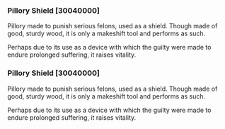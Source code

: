 ### Pillory Shield [30040000]

Pillory made to punish serious felons, used as a shield. Though made of good, sturdy wood, it is only a makeshift tool and performs as such.

Perhaps due to its use as a device with which the guilty were made to endure prolonged suffering, it raises vitality.### Pillory Shield [30040000]

Pillory made to punish serious felons, used as a shield. Though made of good, sturdy wood, it is only a makeshift tool and performs as such.

Perhaps due to its use as a device with which the guilty were made to endure prolonged suffering, it raises vitality.